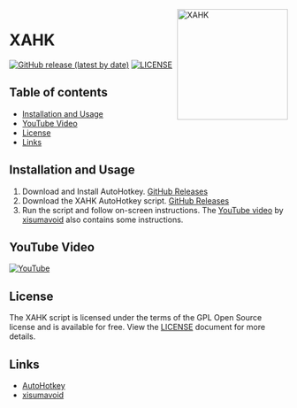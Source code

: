 <img align='right' src='https://raw.githubusercontent.com/monpjc/XAHK/master/welcomepic.png' width='200px' alt='XAHK' />

# XAHK

[![GitHub release (latest by date)](https://img.shields.io/github/v/release/monpjc/XAHK)](https://github.com/monpjc/XAHK/releases)
[![LICENSE](https://img.shields.io/github/license/monpjc/XAHK)](https://github.com/monpjc/XAHK/blob/master/LICENSE)

## Table of contents

- [Installation and Usage](#Installation-and-Usage)
- [YouTube Video](#YouTube-Video)
- [License](#License)
- [Links](#Links)

## Installation and Usage

1. Download and Install AutoHotkey. [GitHub Releases](https://github.com/Lexikos/AutoHotkey_L/releases)
2. Download the XAHK AutoHotkey script. [GitHub Releases](https://github.com/monpjc/XAHK/releases)
3. Run the script and follow on-screen instructions. The [YouTube video](https://youtu.be/-wKW0OovGK4?t=280) by [xisumavoid](https://www.youtube.com/channel/UCU9pX8hKcrx06XfOB-VQLdw) also contains some instructions.

## YouTube Video

[![YouTube](https://img.youtube.com/vi/-wKW0OovGK4/0.jpg)](https://youtu.be/-wKW0OovGK4?t=280 "Click to play on YouTube")

## License

The XAHK script is licensed under the terms of the GPL Open Source license and is available for free. View the [LICENSE](https://github.com/monpjc/XAHK/blob/master/LICENSE) document for more details.

## Links

- [AutoHotkey](https://github.com/Lexikos/AutoHotkey_L)
- [xisumavoid](https://www.youtube.com/channel/UCU9pX8hKcrx06XfOB-VQLdw)
